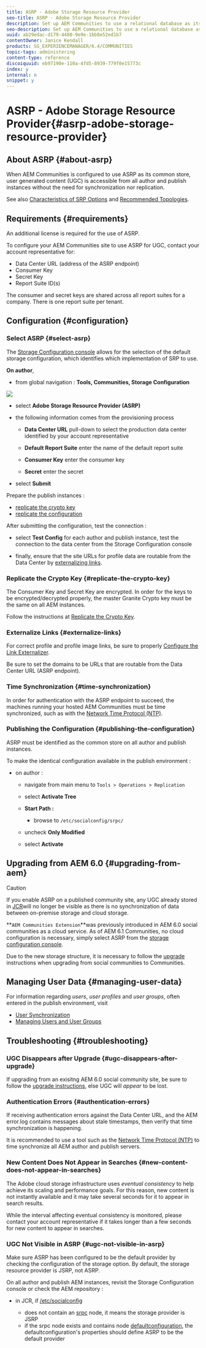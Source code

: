 ```yaml
---
title: ASRP - Adobe Storage Resource Provider
seo-title: ASRP - Adobe Storage Resource Provider
description: Set up AEM Communities to use a relational database as its common store
seo-description: Set up AEM Communities to use a relational database as its common store
uuid: ab29edac-d179-4480-9e9e-1bb8e52ed1b7
contentOwner: Janice Kendall
products: SG_EXPERIENCEMANAGER/6.4/COMMUNITIES
topic-tags: administering
content-type: reference
discoiquuid: eb97190e-110a-4fd5-8939-779f0e15773c
index: y
internal: n
snippet: y
---
```


# ASRP - Adobe Storage Resource Provider{#asrp-adobe-storage-resource-provider}

## About ASRP {#about-asrp}

When AEM Communities is configured to use ASRP as its common store, user generated content (UGC) is accessible from all author and publish instances without the need for synchronization nor replication.

See also [Characteristics of SRP Options](../../communities/using/working-with-srp.md#characteristicsofsrpoptions) and [Recommended Topologies](../../communities/using/topologies.md).

## Requirements {#requirements}

An additional license is required for the use of ASRP.

To configure your AEM Communities site to use ASRP for UGC, contact your account representative for:

* Data Center URL (address of the ASRP endpoint)
* Consumer Key
* Secret Key
* Report Suite ID(s)

The consumer and secret keys are shared across all report suites for a company. There is one report suite per tenant.

## Configuration {#configuration}

### Select ASRP {#select-asrp}

The [Storage Configuration console](../../communities/using/srp-config.md) allows for the selection of the default storage configuration, which identifies which implementation of SRP to use.

**On author**,

* from global navigation : **Tools, Communities, Storage Configuration**

![](assets/chlimage_1-310.png)

* select **Adobe Storage Resource Provider (ASRP)**
* the following information comes from the provisioning process

    * **Data Center URL** 
      pull-down to select the production data center identified by your account representative
    
    * **Default Report Suite** 
      enter the name of the default report suite
    
    * **Consumer Key** 
      enter the consumer key
    
    * **Secret** 
      enter the secret

* select **Submit**

Prepare the publish instances :

* [replicate the crypto key](#replicatethecryptokey)
* [replicate the configuration](#publishingtheconfiguration)

After submitting the configuration, test the connection :

* select **Test Config** 
  for each author and publish instance, test the connection to the data center from the Storage Configuration console

* finally, ensure that the site URLs for profile data are routable from the Data Center by [externalizing links](#externalizelinks).

### Replicate the Crypto Key {#replicate-the-crypto-key}

The Consumer Key and Secret Key are encrypted. In order for the keys to be encrypted/decrypted properly, the master Granite Crypto key must be the same on all AEM instances.

Follow the instructions at [Replicate the Crypto Key](../../communities/using/deploy-communities.md#replicatethecryptokey).

### Externalize Links {#externalize-links}

For correct profile and profile image links, be sure to properly [Configure the Link Externalizer](../../sites/developing/using/externalizer.md).

Be sure to set the domains to be URLs that are routable from the Data Center URL (ASRP endpoint).

### Time Synchronization {#time-synchronization}

In order for authentication with the ASRP endpoint to succeed, the machines running your hosted AEM Communities must be time synchronized, such as with the [Network Time Protocol (NTP)](http://www.ntp.org/).

### Publishing the Configuration {#publishing-the-configuration}

ASRP must be identified as the common store on all author and publish instances.

To make the identical configuration available in the publish environment :

* on author :

    * navigate from main menu to `Tools > Operations > Replication`
    * select **Activate Tree**
    * **Start Path :**

        * browse to `/etc/socialconfig/srpc/`

    * uncheck **Only Modified**
    * select **Activate**

## Upgrading from AEM 6.0 {#upgrading-from-aem}

>[!CAUTION]
>
>If you enable ASRP on a published community site, any UGC already stored in [JCR](../../communities/using/jsrp.md)will no longer be visible as there is no synchronization of data between on-premise storage and cloud storage.

**`AEM Communities Extension`**was previously introduced in AEM 6.0 social communities as a cloud service. As of AEM 6.1 Communities, no cloud configuration is necessary, simply select ASRP from the [storage configuration console](../../communities/using/srp-config.md).

Due to the new storage structure, it is necessary to follow the [upgrade](../../communities/using/upgrade.md#adobecloudstorage) instructions when upgrading from social communities to Communities.

## Managing User Data {#managing-user-data}

For information regarding *users*, *user profiles* and *user groups*, often entered in the publish environment, visit

* [User Synchronization](../../communities/using/sync.md)
* [Managing Users and User Groups](../../communities/using/users.md)

## Troubleshooting {#troubleshooting}

### UGC Disappears after Upgrade {#ugc-disappears-after-upgrade}

If upgrading from an exisitng AEM 6.0 social community site, be sure to follow the [upgrade instructions](../../communities/using/upgrade.md#adobecloudstorage), else UGC will *appear* to be lost.

### Authentication Errors {#authentication-errors}

If receiving authentication errors against the Data Center URL, and the AEM error.log contains messages about stale timestamps, then verify that time synchronization is happening.

It is recommended to use a tool such as the [Network Time Protocol (NTP)](http://www.ntp.org/) to time synchronize all AEM author and publish servers.

### New Content Does Not Appear in Searches {#new-content-does-not-appear-in-searches}

The Adobe cloud storage infrastructure uses *eventual consistency* to help achieve its scaling and performance goals. For this reason, new content is not instantly available and it may take several seconds for it to appear in search results.

While the interval affecting eventual consistency is monitored, please contact your account representative if it takes longer than a few seconds for new content to appear in searches.

### UGC Not Visible in ASRP {#ugc-not-visible-in-asrp}

Make sure ASRP has been configured to be the default provider by checking the configuration of the storage option. By default, the storage resource provider is JSRP, not ASRP.

On all author and publish AEM instances, revisit the Storage Configuration console or check the AEM repository :

* in JCR, if [/etc/socialconfig](http://localhost:4502/crx/de/index.jsp#/etc/socialconfig/)

    * does not contain an [srpc](http://localhost:4502/crx/de/index.jsp#/etc/socialconfig/srpc) node, it means the storage provider is JSRP
    * if the srpc node exists and contains node [defaultconfiguration](http://localhost:4502/crx/de/index.jsp#/etc/socialconfig/srpc/defaultconfiguration), the defaultconfiguration's properties should define ASRP to be the default provider

